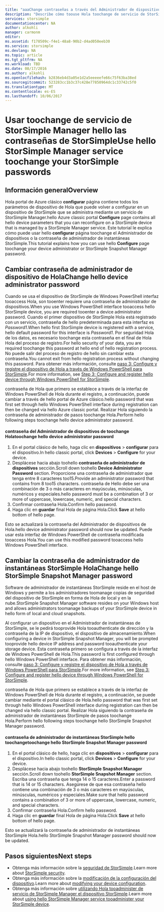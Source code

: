 ```yaml
---
title: "aaaChange contraseñas a través del Administrador de dispositivos de StorSimple | Documentos de Microsoft"
description: "Describe cómo toouse Hola toochange de servicio de StorSimple Manager sus contraseñas de administrador de administrador de instantáneas StorSimple y dispositivo."
services: storsimple
documentationcenter: NA
author: alkohli
manager: carmonm
editor: 
ms.assetid: f178509c-f4e1-48a8-90b2-d4ad050eeb30
ms.service: storsimple
ms.devlang: NA
ms.topic: article
ms.tgt_pltfrm: NA
ms.workload: TBD
ms.date: 08/17/2016
ms.author: alkohli
ms.openlocfilehash: b2836eb4d3a05e1d2a5eeeeefe66c75f63ba38ed
ms.sourcegitcommit: 523283cc1b3c37c428e77850964dc1c33742c5f0
ms.translationtype: MT
ms.contentlocale: es-ES
ms.lasthandoff: 10/06/2017
---
```

# <a name="use-hello-storsimple-manager-service-toochange-your-storsimple-passwords"></a><span data-ttu-id="9a235-103">Usar toochange de servicio de StorSimple Manager hello las contraseñas de StorSimple</span><span class="sxs-lookup"><span data-stu-id="9a235-103">Use hello StorSimple Manager service toochange your StorSimple passwords</span></span>
## <a name="overview"></a><span data-ttu-id="9a235-104">Información general</span><span class="sxs-lookup"><span data-stu-id="9a235-104">Overview</span></span>
<span data-ttu-id="9a235-105">Hola portal de Azure clásico **configurar** página contiene todos los parámetros de dispositivo de Hola que puede volver a configurar en un dispositivo de StorSimple que se administra mediante un servicio de StorSimple Manager.</span><span class="sxs-lookup"><span data-stu-id="9a235-105">hello Azure classic portal **Configure** page contains all hello device parameters that you can reconfigure on a StorSimple device that is managed by a StorSimple Manager service.</span></span> <span data-ttu-id="9a235-106">Este tutorial le explica cómo puede usar hello **configurar** página toochange el Administrador de dispositivos o la contraseña de administrador de instantáneas StorSimple.</span><span class="sxs-lookup"><span data-stu-id="9a235-106">This tutorial explains how you can use hello **Configure** page toochange your device administrator or StorSimple Snapshot Manager password.</span></span>

## <a name="change-hello-device-administrator-password"></a><span data-ttu-id="9a235-107">Cambiar contraseña de administrador de dispositivo de Hola</span><span class="sxs-lookup"><span data-stu-id="9a235-107">Change hello device administrator password</span></span>
<span data-ttu-id="9a235-108">Cuando se usa el dispositivo de StorSimple de Windows PowerShell interfaz tooaccess Hola, son tooenter requiere una contraseña de administrador de dispositivos.</span><span class="sxs-lookup"><span data-stu-id="9a235-108">When you use Windows PowerShell interface tooaccess hello StorSimple device, you are required tooenter a device administrator password.</span></span> <span data-ttu-id="9a235-109">Cuando el primer dispositivo de StorSimple Hola está registrado con un servicio, contraseña de hello predeterminada para esta interfaz es *Password1*.</span><span class="sxs-lookup"><span data-stu-id="9a235-109">When hello first StorSimple device is registered with a service, hello default password for this interface is *Password1*.</span></span> <span data-ttu-id="9a235-110">Por seguridad Hola de los datos, es necesario toochange esta contraseña en el final de Hola Hola del proceso de registro.</span><span class="sxs-lookup"><span data-stu-id="9a235-110">For hello security of your data, you are required toochange this password at hello end of hello registration process.</span></span> <span data-ttu-id="9a235-111">No puede salir del proceso de registro de hello sin cambiar esta contraseña.</span><span class="sxs-lookup"><span data-stu-id="9a235-111">You cannot exit from hello registration process without changing this password.</span></span> <span data-ttu-id="9a235-112">Para obtener más información, consulte [paso 3: Configure y registre el dispositivo de Hola a través de Windows PowerShell para StorSimple](storsimple-deployment-walkthrough-u2.md#step-3-configure-and-register-the-device-through-windows-powershell-for-storsimple).</span><span class="sxs-lookup"><span data-stu-id="9a235-112">For more information, see [Step 3: Configure and register hello device through Windows PowerShell for StorSimple](storsimple-deployment-walkthrough-u2.md#step-3-configure-and-register-the-device-through-windows-powershell-for-storsimple).</span></span>

<span data-ttu-id="9a235-113">contraseña de Hola que primero se establece a través de la interfaz de Windows PowerShell de Hola durante el registro, a continuación, puede cambiar a través de hello portal de Azure clásico.</span><span class="sxs-lookup"><span data-stu-id="9a235-113">hello password that was first set through hello Windows PowerShell interface during registration can then be changed via hello Azure classic portal.</span></span> <span data-ttu-id="9a235-114">Realizar Hola siguiendo la contraseña de administrador de pasos toochange Hola.</span><span class="sxs-lookup"><span data-stu-id="9a235-114">Perform hello following steps toochange hello device administrator password.</span></span>

#### <a name="toochange-hello-device-administrator-password"></a><span data-ttu-id="9a235-115">contraseña del Administrador de dispositivos de toochange Hola</span><span class="sxs-lookup"><span data-stu-id="9a235-115">toochange hello device administrator password</span></span>
1. <span data-ttu-id="9a235-116">En el portal clásico de hello, haga clic en **dispositivos** > **configurar** para el dispositivo.</span><span class="sxs-lookup"><span data-stu-id="9a235-116">In hello classic portal, click **Devices** > **Configure** for your device.</span></span>
2. <span data-ttu-id="9a235-117">Desplácese hacia abajo toohello **contraseña de administrador de dispositivos** sección.</span><span class="sxs-lookup"><span data-stu-id="9a235-117">Scroll down toohello **Device Administrator Password** section.</span></span> <span data-ttu-id="9a235-118">Proporcione una contraseña de administrador que tenga entre 8 caracteres too15.</span><span class="sxs-lookup"><span data-stu-id="9a235-118">Provide an administrator password that contains from 8 too15 characters.</span></span> <span data-ttu-id="9a235-119">contraseña de Hello debe ser una combinación de 3 o más caracteres en mayúsculas, minúsculas, numéricos y especiales.</span><span class="sxs-lookup"><span data-stu-id="9a235-119">hello password must be a combination of 3 or more of uppercase, lowercase, numeric, and special characters.</span></span>
3. <span data-ttu-id="9a235-120">Confirmar contraseña Hola.</span><span class="sxs-lookup"><span data-stu-id="9a235-120">Confirm hello password.</span></span>
4. <span data-ttu-id="9a235-121">Haga clic en **guardar** final Hola de página Hola.</span><span class="sxs-lookup"><span data-stu-id="9a235-121">Click **Save** at hello bottom of hello page.</span></span>

<span data-ttu-id="9a235-122">Esto se actualizará la contraseña del Administrador de dispositivos de Hola.</span><span class="sxs-lookup"><span data-stu-id="9a235-122">hello device administrator password should now be updated.</span></span> <span data-ttu-id="9a235-123">Puede usar esta interfaz de Windows PowerShell de contraseña modificada tooaccess Hola.</span><span class="sxs-lookup"><span data-stu-id="9a235-123">You can use this modified password tooaccess hello Windows PowerShell interface.</span></span>

## <a name="change-hello-storsimple-snapshot-manager-password"></a><span data-ttu-id="9a235-124">Cambiar la contraseña de administrador de instantáneas StorSimple Hola</span><span class="sxs-lookup"><span data-stu-id="9a235-124">Change hello StorSimple Snapshot Manager password</span></span>
<span data-ttu-id="9a235-125">Software de administrador de instantáneas StorSimple reside en el host de Windows y permite a los administradores toomanage copias de seguridad del dispositivo de StorSimple en forma de Hola de local y en la nube.</span><span class="sxs-lookup"><span data-stu-id="9a235-125">StorSimple Snapshot Manager software resides on your Windows host and allows administrators toomanage backups of your StorSimple device in hello form of local and cloud snapshots.</span></span>

<span data-ttu-id="9a235-126">Al configurar un dispositivo en el Administrador de instantáneas de StorSimple, se le pedirá tooprovide Hola tooauthenticate de dirección y la contraseña de la IP de dispositivo, el dispositivo de almacenamiento.</span><span class="sxs-lookup"><span data-stu-id="9a235-126">When configuring a device in StorSimple Snapshot Manager, you will be prompted tooprovide hello device IP address and password tooauthenticate your storage device.</span></span> <span data-ttu-id="9a235-127">Esta contraseña primero se configura a través de la interfaz de Windows PowerShell de Hola.</span><span class="sxs-lookup"><span data-stu-id="9a235-127">This password is first configured through hello Windows PowerShell interface.</span></span> <span data-ttu-id="9a235-128">Para obtener más información, consulte [paso 3: Configure y registre el dispositivo de Hola a través de Windows PowerShell para StorSimple](storsimple-deployment-walkthrough-u2.md#step-3-configure-and-register-the-device-through-windows-powershell-for-storsimple).</span><span class="sxs-lookup"><span data-stu-id="9a235-128">For more information, see [Step 3: Configure and register hello device through Windows PowerShell for StorSimple](storsimple-deployment-walkthrough-u2.md#step-3-configure-and-register-the-device-through-windows-powershell-for-storsimple).</span></span>

<span data-ttu-id="9a235-129">contraseña de Hola que primero se establece a través de la interfaz de Windows PowerShell de Hola durante el registro, a continuación, se puede cambiar mediante el portal clásico de Hola.</span><span class="sxs-lookup"><span data-stu-id="9a235-129">hello password that was first set through hello Windows PowerShell interface during registration can then be changed via hello classic portal.</span></span> <span data-ttu-id="9a235-130">Realizar Hola siguiendo la contraseña de administrador de instantáneas StorSimple de pasos toochange Hola.</span><span class="sxs-lookup"><span data-stu-id="9a235-130">Perform hello following steps toochange hello StorSimple Snapshot Manager password.</span></span>

#### <a name="toochange-hello-storsimple-snapshot-manager-password"></a><span data-ttu-id="9a235-131">contraseña de administrador de instantáneas StorSimple hello toochange</span><span class="sxs-lookup"><span data-stu-id="9a235-131">toochange hello StorSimple Snapshot Manager password</span></span>
1. <span data-ttu-id="9a235-132">En el portal clásico de hello, haga clic en **dispositivos** > **configurar** para el dispositivo.</span><span class="sxs-lookup"><span data-stu-id="9a235-132">In hello classic portal, click **Devices** > **Configure** for your device.</span></span>
2. <span data-ttu-id="9a235-133">Desplácese hacia abajo toohello **StorSimple Snapshot Manager** sección.</span><span class="sxs-lookup"><span data-stu-id="9a235-133">Scroll down toohello **StorSimple Snapshot Manager** section.</span></span> <span data-ttu-id="9a235-134">Escriba una contraseña que tenga 14 o 15 caracteres.</span><span class="sxs-lookup"><span data-stu-id="9a235-134">Enter a password that is 14 or 15 characters.</span></span> <span data-ttu-id="9a235-135">Asegúrese de que esa contraseña hello contiene una combinación de 3 o más caracteres en mayúsculas, minúsculas, numéricos y especiales.</span><span class="sxs-lookup"><span data-stu-id="9a235-135">Make sure that hello password contains a combination of 3 or more of uppercase, lowercase, numeric, and special characters.</span></span>
3. <span data-ttu-id="9a235-136">Confirmar contraseña Hola.</span><span class="sxs-lookup"><span data-stu-id="9a235-136">Confirm hello password.</span></span>
4. <span data-ttu-id="9a235-137">Haga clic en **guardar** final Hola de página Hola.</span><span class="sxs-lookup"><span data-stu-id="9a235-137">Click **Save** at hello bottom of hello page.</span></span>

<span data-ttu-id="9a235-138">Esto se actualizará la contraseña de administrador de instantáneas StorSimple Hola.</span><span class="sxs-lookup"><span data-stu-id="9a235-138">hello StorSimple Snapshot Manager password should now be updated.</span></span>

## <a name="next-steps"></a><span data-ttu-id="9a235-139">Pasos siguientes</span><span class="sxs-lookup"><span data-stu-id="9a235-139">Next steps</span></span>
* <span data-ttu-id="9a235-140">Obtenga más información sobre la [seguridad de StorSimple](storsimple-security.md).</span><span class="sxs-lookup"><span data-stu-id="9a235-140">Learn more about [StorSimple security](storsimple-security.md).</span></span>
* <span data-ttu-id="9a235-141">Obtenga más información sobre la [modificación de la configuración del dispositivo](storsimple-modify-device-config.md).</span><span class="sxs-lookup"><span data-stu-id="9a235-141">Learn more about [modifying your device configuration](storsimple-modify-device-config.md).</span></span>
* <span data-ttu-id="9a235-142">Obtenga más información sobre [utilizando Hola tooadminister de servicio de StorSimple Manager el dispositivo StorSimple](storsimple-manager-service-administration.md).</span><span class="sxs-lookup"><span data-stu-id="9a235-142">Learn more about [using hello StorSimple Manager service tooadminister your StorSimple device](storsimple-manager-service-administration.md).</span></span>

